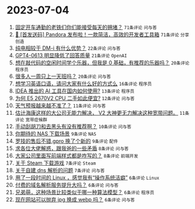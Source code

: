# 2023-07-04

1. [固定开车通勤的老铁们你们能接受每天的拥堵？](https://www.v2ex.com/t/953845) `71条评论` `问与答`
1. [🎁 [首发送码] Pandora 发布啦！一款简洁，高效的开发者工具箱](https://www.v2ex.com/t/953853) `71条评论` `分享创造`
1. [纯电相较于 DM-i 有什么优势？](https://www.v2ex.com/t/953863) `22条评论` `问与答`
1. [GPT4-0613 明显降低了回答质量](https://www.v2ex.com/t/953862) `21条评论` `OpenAI`
1. [想在敲代码的空闲时间学个乐器，但我是 0 基础，有推荐的乐器吗？](https://www.v2ex.com/t/953887) `20条评论` `程序员`
1. [很多人一周只上一天班吗？](https://www.v2ex.com/t/953860) `20条评论` `问与答`
1. [想学习英语口语，请问大家有什么好的方式么](https://www.v2ex.com/t/953857) `16条评论` `程序员`
1. [IDEA 推出的 AI 工具在国内如何使用?](https://www.v2ex.com/t/953849) `13条评论` `程序员`
1. [为何 E5 2670V2 CPU 二手如此便宜?](https://www.v2ex.com/t/953865) `12条评论` `问与答`
1. [天气预报越来越不准了？](https://www.v2ex.com/t/953871) `11条评论` `问与答`
1. [估计海康这样的大公司无能力解决， V2 大神更无力解决这种宽带问题。](https://www.v2ex.com/t/953858) `11条评论` `宽带症候群`
1. [手动刮胡刀和去黑头有没有推荐啊？](https://www.v2ex.com/t/953846) `10条评论` `问与答`
1. [你期待的 NAS 下载场景](https://www.v2ex.com/t/953875) `9条评论` `NAS`
1. [罗技的售后不错,gpro 换了个新的](https://www.v2ex.com/t/953855) `9条评论` `配件`
1. [求各位大佬解惑，跟我爸的一些矛盾](https://www.v2ex.com/t/953889) `8条评论` `问与答`
1. [大家公司里面写前端样式都是咋写的？](https://www.v2ex.com/t/953872) `8条评论` `前端开发`
1. [关于 Steam 下载游戏](https://www.v2ex.com/t/953878) `7条评论` `Steam`
1. [关于自建 dns 解析的问题](https://www.v2ex.com/t/953874) `7条评论` `问与答`
1. [用了一段时间的 Linux ，感觉我有“操作系统洁癖”](https://www.v2ex.com/t/953897) `6条评论` `Linux`
1. [付费的域名解析服务提升大吗？](https://www.v2ex.com/t/953866) `6条评论` `问与答`
1. [兄弟萌，这种场景比较类似于哪一种算法模型？](https://www.v2ex.com/t/953854) `6条评论` `程序员`
1. [现在网站可以抛弃 jpg 换成 webp 吗？](https://www.v2ex.com/t/953850) `6条评论` `问与答`

